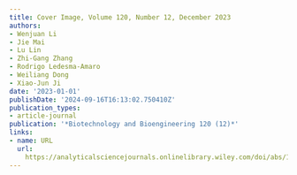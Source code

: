 ```yaml
---
title: Cover Image, Volume 120, Number 12, December 2023
authors:
- Wenjuan Li
- Jie Mai
- Lu Lin
- Zhi‐Gang Zhang
- Rodrigo Ledesma‐Amaro
- Weiliang Dong
- Xiao‐Jun Ji
date: '2023-01-01'
publishDate: '2024-09-16T16:13:02.750410Z'
publication_types:
- article-journal
publication: '*Biotechnology and Bioengineering 120 (12)*'
links:
- name: URL
  url: 
    https://analyticalsciencejournals.onlinelibrary.wiley.com/doi/abs/10.1002/bit.28615
---
```

